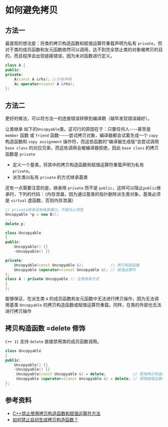 # 如何避免拷贝

## 方法一

最直观的想法是：将类的拷贝构造函数和赋值运算符重载声明为私有 `private`，但对于类的成员函数和友元函数依然可以调用，达不到完全禁止类的对象被拷贝的目的，而且程序会出现链接错误，因为未对函数进行定义。

```cpp
class A {
public:
private:
    A(const A &rhs); //只有声明
    A& operator=(const A &rhs);
};
```

## 方法二

更好的做法，可以将方法一的连接错误转移到编译期（越早发现错误越好）。

让类继承 如下的`Uncopyable`类。这可行的原因在于：只要任何人----甚至是 `member` 函数 或 `friend` 函数-----尝试拷贝对象，编译器都会试着生成一个 `copy` 构造函数和 `copy assignment` 操作符，而这些函数的“编译器生成版”会尝试调用 `base class` 的对应兄弟，而这些调用会被编译器拒绝，因此 `base class` 的拷贝函数是 `private`

- 定义一个基类，将其中的拷贝构造函数和赋值运算符重载声明为私有 `private`。
- 派生类以私有 `private` 的方式继承基类

还有一点需要注意的是，继承用 `private` 而不是 `public`，这样可以阻止`public`继承时，下列的代码：（内存泄漏，因为通过基类的指针删除派生类对象，基类必须是 `virtual` 虚函数，否则内存泄漏）

```cpp
// private继承没有继承接口，不能向上转型
Uncopyable *p = new B();
...
delete p;
```

```cpp
class Uncopyable
{
public:
    Uncopyable() {}
    ~Uncopyable() {}

private:
    Uncopyable(const Uncopyable &);            // 拷贝构造函数
    Uncopyable &operator=(const Uncopyable &); // 赋值运算符
};
class A : private Uncopyable // 注意继承方式
{ 
};
```

能够保证，在派生类 `A` 的成员函数和友元函数中无法进行拷贝操作，因为无法调用基类 `Uncopyable` 的拷贝构造函数或赋值运算符重载。同样，在类的外部也无法进行拷贝操作

## 拷贝构造函数 =delete 修饰

`C++ 11` 支持 `delete` 直接禁用类的成员函数调用。

```cpp
class Uncopyable
{
public:
    Uncopyable() {}
    ~Uncopyable() {}
     Uncopyable(const Uncopyable &) = delete;            // 禁用拷贝构造函数
     Uncopyable &operator=(const Uncopyable &) = delete; // 禁用赋值运算符
};
```

## 参考资料

- [C++禁止使用拷贝构造函数和赋值运算符方法](https://blog.csdn.net/qq_45662588/article/details/121032975)
- [如何禁止自动生成拷贝构造函数？](https://www.jianshu.com/p/1ba360949452)
